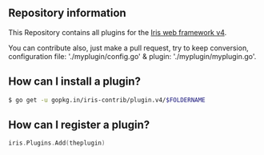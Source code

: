 ## Repository information

This Repository contains all plugins for the [Iris web framework v4](https://github.com/kataras/iris/tree/4.0.0).

You can contribute also, just make a pull request, try to keep conversion, configuration file: './myplugin/config.go' & plugin: './myplugin/myplugin.go'.


## How can I install a plugin?

```sh
$ go get -u gopkg.in/iris-contrib/plugin.v4/$FOLDERNAME
```

## How can I register a plugin?

```go
iris.Plugins.Add(theplugin)
```
